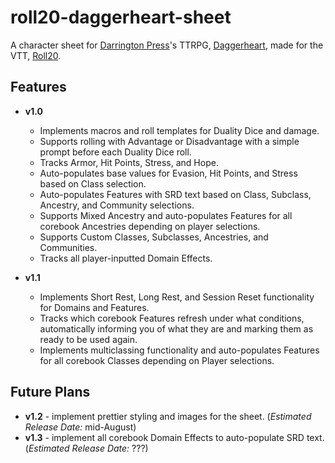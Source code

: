 # roll20-daggerheart-sheet
A character sheet for [Darrington Press](https://darringtonpress.com/)'s TTRPG, [Daggerheart](https://www.daggerheart.com/), made for the VTT, [Roll20](https://roll20.net).

## Features
- **v1.0**
    - Implements macros and roll templates for Duality Dice and damage.
    - Supports rolling with Advantage or Disadvantage with a simple prompt before each Duality Dice roll.
    - Tracks Armor, Hit Points, Stress, and Hope.
    - Auto-populates base values for Evasion, Hit Points, and Stress based on Class selection.
    - Auto-populates Features with SRD text based on Class, Subclass, Ancestry, and Community selections.
    - Supports Mixed Ancestry and auto-populates Features for all corebook Ancestries depending on player selections.
    - Supports Custom Classes, Subclasses, Ancestries, and Communities.
    - Tracks all player-inputted Domain Effects.

- **v1.1**
    - Implements Short Rest, Long Rest, and Session Reset functionality for Domains and Features.
    - Tracks which corebook Features refresh under what conditions, automatically informing you of what they are and marking them as ready to be used again.
    - Implements multiclassing functionality and auto-populates Features for all corebook Classes depending on Player selections.

## Future Plans
- **v1.2** - implement prettier styling and images for the sheet. (*Estimated Release Date:* mid-August)
- **v1.3** - implement all corebook Domain Effects to auto-populate SRD text. (*Estimated Release Date:* ???)